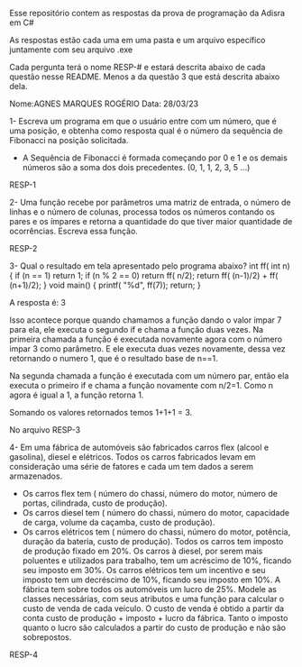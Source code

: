 Esse repositório contem as respostas da prova de programação da Adisra em C#

As respostas estão cada uma em uma pasta e um arquivo específico juntamente com seu arquivo .exe

Cada pergunta terá o nome RESP-# e estará descrita abaixo de cada questão nesse README. Menos a da questão 3 que está descrita abaixo dela.

Nome:AGNES MARQUES ROGÉRIO Data: 28/03/23

1- Escreva um programa em que o usuário entre com um número, que é uma posição, e
obtenha como resposta qual é o número da sequência de Fibonacci na posição solicitada.

- A Sequência de Fibonacci é formada começando por 0 e 1 e os demais números são a
  soma dos dois precedentes. (0, 1, 1, 2, 3, 5 ...)

RESP-1

2- Uma função recebe por parâmetros uma matriz de entrada, o número de linhas e o
número de colunas, processa todos os números contando os pares e os ímpares e retorna
a quantidade do que tiver maior quantidade de ocorrências. Escreva essa função.

RESP-2

3- Qual o resultado em tela apresentado pelo programa abaixo?
int ff( int n)
{
if (n == 1) return 1;
if (n % 2 == 0) return ff( n/2);
return ff( (n-1)/2) + ff( (n+1)/2);
}
void main() {
printf( "%d", ff(7));
return;
}

A resposta é: 3

Isso acontece porque quando chamamos a função dando o valor impar 7 para ela, ele executa o segundo if e chama a função duas vezes. Na primeira chamada a função é executada novamente agora com o número impar 3 como parâmetro. E ele executa duas vezes novamente, dessa vez retornando o numero 1, que é o resultado base de n==1.

Na segunda chamada a função é executada com um número par, então ela executa o primeiro if e chama a função novamente com n/2=1. Como n agora é igual a 1, a função retorna 1.

Somando os valores retornados temos 1+1+1 = 3.

No arquivo RESP-3

4- Em uma fábrica de automóveis são fabricados carros flex (alcool e gasolina), diesel e
elétricos. Todos os carros fabricados levam em consideração uma série de fatores e cada
um tem dados a serem armazenados.

- Os carros flex tem ( número do chassi, número do motor, número de portas, cilindrada,
  custo de produção).
- Os carros diesel tem ( número do chassi, número do motor, capacidade de carga, volume
  da caçamba, custo de produção).
- Os carros elétricos tem ( número do chassi, número do motor, potência, duração da
  bateria, custo de produção).
  Todos os carros tem imposto de produção fixado em 20%. Os carros à diesel, por serem
  mais poluentes e utilizados para trabalho, tem um acréscimo de 10%, ficando seu imposto
  em 30%. Os carros elétricos tem um incentivo e seu imposto tem um decréscimo de 10%,
  ficando seu imposto em 10%.
  A fábrica tem sobre todos os automóveis um lucro de 25%.
  Modele as classes necessárias, com seus atributos e uma função para calcular o custo de
  venda de cada veículo. O custo de venda é obtido a partir da conta custo de produção +
  imposto + lucro da fábrica. Tanto o imposto quanto o lucro são calculados a partir do custo
  de produção e não são sobrepostos.

RESP-4
